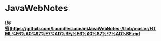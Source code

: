 # JavaWebNotes

#### [标签]<https://github.com/boundlessocean/JavaWebNotes-/blob/master/HTML%E6%A0%87%E7%AD%BE/%E6%A0%87%E7%AD%BE.md>

